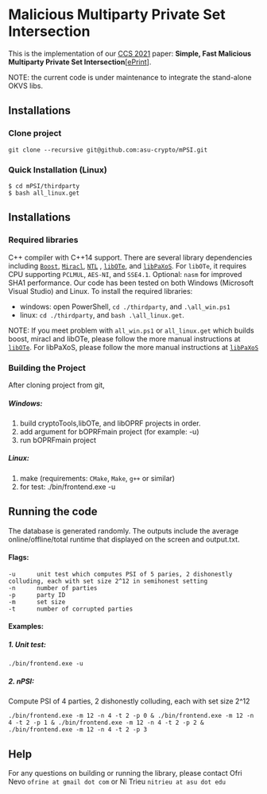 #  Malicious Multiparty Private Set Intersection
This is the implementation of our [CCS 2021](http://dl.acm.org/citation.cfm?id=2978381)  paper: **Simple, Fast Malicious Multiparty Private Set Intersection**[[ePrint](https://eprint.iacr.org/2021/1221)]. 

NOTE: the current code is under maintenance to integrate the stand-alone OKVS libs. 

## Installations
### Clone project
```
git clone --recursive git@github.com:asu-crypto/mPSI.git
```

### Quick Installation (Linux)
    $ cd mPSI/thirdparty
    $ bash all_linux.get



## Installations

### Required libraries
 C++ compiler with C++14 support. There are several library dependencies including [`Boost`](https://sourceforge.net/projects/boost/), [`Miracl`](https://github.com/miracl/MIRACL), [`NTL`](http://www.shoup.net/ntl/) , [`libOTe`](https://github.com/osu-crypto/libOTe), and  [`libPaXoS`](https://github.com/asu-crypto/mPSI/tree/paxos/libPaXoS). For `libOTe`, it requires CPU supporting `PCLMUL`, `AES-NI`, and `SSE4.1`. Optional: `nasm` for improved SHA1 performance.   Our code has been tested on both Windows (Microsoft Visual Studio) and Linux. To install the required libraries: 
  * windows: open PowerShell,  `cd ./thirdparty`, and `.\all_win.ps1` 
  * linux: `cd ./thirdparty`, and `bash .\all_linux.get`.   

NOTE: If you meet problem with `all_win.ps1` or `all_linux.get` which builds boost, miracl and libOTe, please follow the more manual instructions at [`libOTe`](https://github.com/osu-crypto/libOTe). For libPaXoS, please follow the more manual instructions at [`libPaXoS`](https://github.com/asu-crypto/mPSI/tree/paxos/libPaXoS)

### Building the Project
After cloning project from git,
##### Windows:
1. build cryptoTools,libOTe, and libOPRF projects in order.
2. add argument for bOPRFmain project (for example: -u)
3. run bOPRFmain project
 
##### Linux:
1. make (requirements: `CMake`, `Make`, `g++` or similar)
2. for test:
	./bin/frontend.exe -u


## Running the code
The database is generated randomly. The outputs include the average online/offline/total runtime that displayed on the screen and output.txt. 
#### Flags:
    -u		unit test which computes PSI of 5 paries, 2 dishonestly colluding, each with set size 2^12 in semihonest setting
	-n		number of parties
	-p		party ID
	-m		set size
	-t		number of corrupted parties 	
#### Examples: 
##### 1. Unit test:
	./bin/frontend.exe -u
	
##### 2. nPSI:
Compute PSI of 4 parties, 2 dishonestly colluding, each with set size 2^12 

	./bin/frontend.exe -m 12 -n 4 -t 2 -p 0 & ./bin/frontend.exe -m 12 -n 4 -t 2 -p 1 & ./bin/frontend.exe -m 12 -n 4 -t 2 -p 2 & ./bin/frontend.exe -m 12 -n 4 -t 2 -p 3
	
		
	
## Help
For any questions on building or running the library, please contact Ofri Nevo `ofrine at gmail dot com` or Ni Trieu `nitrieu at asu dot edu`
